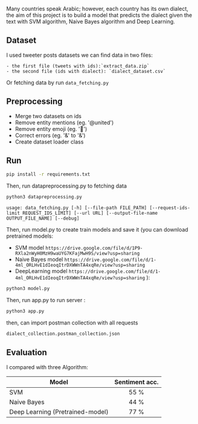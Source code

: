 
Many countries speak Arabic; however, each country has its own dialect, the aim of this project is to
build a model that predicts the dialect given the text with SVM algorithm, Naive Bayes algorithm and Deep Learning.

## Dataset
  I used tweeter posts datasets we can find data in  two files:
    
    - the first file (tweets with ids):`extract_data.zip`
    - the second file (ids with dialect): `dialect_dataset.csv`
    
  Or fetching data by run `data_fetching.py`

## Preprocessing 
  - Merge two datasets on ids
  - Remove entity mentions (eg. '@united')
  - Remove entity emoji (eg. '🌺')
  - Correct errors (eg. '&amp;' to '&')
  - Create dataset loader class

## Run
```bash
pip install -r requirements.txt
```

Then, run datapreprocessing.py to fetching data
```bash
python3 datapreprocessing.py
```
`
usage: data_fetching.py [-h] [--file-path FILE_PATH]
                        [--request-ids-limit REQUEST_IDS_LIMIT] [--url URL]
                        [--output-file-name OUTPUT_FILE_NAME] [--debug]
`

Then, run model.py to create train models and save it 
(you can download pretrained models:
  - SVM model `https://drive.google.com/file/d/1P9-RXla2nWyH0MzH9waUYG7KFajMwH9S/view?usp=sharing` 
  - Naive Bayes model `https://drive.google.com/file/d/1-4ml_ORLHvE1dIeoqItrDXWWnTA4xqRe/view?usp=sharing`
  - DeepLearning model `https://drive.google.com/file/d/1-4ml_ORLHvE1dIeoqItrDXWWnTA4xqRe/view?usp=sharing`
  ):
  
```bash
python3 model.py
```

Then, run app.py to run server :

```bash
python3 app.py
```
then, can import postman collection with all requests

```bash
dialect_collection.postman_collection.json
```

## Evaluation

I compared with three Algorithm:

<center>
  
|            Model                         | Sentiment acc. |
| ---------------------------------------- |:--------------:|
| SVM                                      |      55 %      |
| Naive Bayes                              |      44 %      |
| Deep Learning (Pretrained-model)         |      77 %      |

</center>
